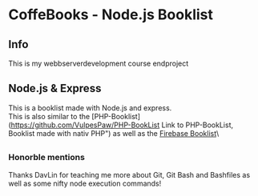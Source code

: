 # CoffeBooks - Node.js Booklist
## Info
This is my webbserverdevelopment course endproject
## Node.js & Express
This is a booklist made with Node.js and express.\
This is also similar to the [PHP-Booklist](https://github.com/VulpesPaw/PHP-BookList Link to PHP-BookList, Booklist made with nativ PHP") as well as the [Firebase Booklist](https://github.com/VulpesPaw/FireBookList "Link to FireBookList, Booklist made with Firebase and Firestore")\

##
### Honorble mentions
Thanks DavLin for teaching me more about Git, Git Bash and Bashfiles as well as some nifty node execution commands!
